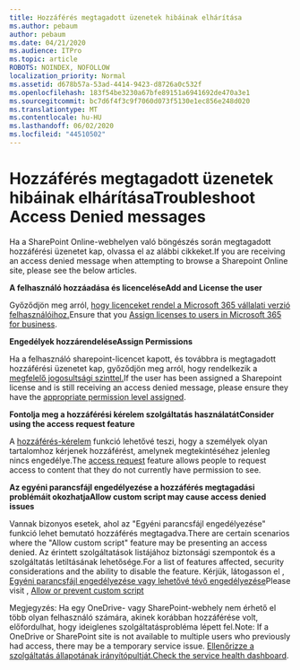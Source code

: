 ```yaml
---
title: Hozzáférés megtagadott üzenetek hibáinak elhárítása
ms.author: pebaum
author: pebaum
ms.date: 04/21/2020
ms.audience: ITPro
ms.topic: article
ROBOTS: NOINDEX, NOFOLLOW
localization_priority: Normal
ms.assetid: d678b57a-53ad-4414-9423-d8726a0c532f
ms.openlocfilehash: 183f54be3230a67bfe89151a6941692de470a3e1
ms.sourcegitcommit: bc7d6f4f3c9f7060d073f5130e1ec856e248d020
ms.translationtype: MT
ms.contentlocale: hu-HU
ms.lasthandoff: 06/02/2020
ms.locfileid: "44510502"
---
```

# <a name="troubleshoot-access-denied-messages"></a><span data-ttu-id="3fafe-102">Hozzáférés megtagadott üzenetek hibáinak elhárítása</span><span class="sxs-lookup"><span data-stu-id="3fafe-102">Troubleshoot Access Denied messages</span></span>

<span data-ttu-id="3fafe-103">Ha a SharePoint Online-webhelyen való böngészés során megtagadott hozzáférési üzenetet kap, olvassa el az alábbi cikkeket.</span><span class="sxs-lookup"><span data-stu-id="3fafe-103">If you are receiving an access denied message when attempting to browse a Sharepoint Online site, please see the below articles.</span></span>

<span data-ttu-id="3fafe-104">**A felhasználó hozzáadása és licencelése**</span><span class="sxs-lookup"><span data-stu-id="3fafe-104">**Add and License the user**</span></span>

<span data-ttu-id="3fafe-105">Győződjön meg arról, [hogy licenceket rendel a Microsoft 365 vállalati verzió felhasználóihoz.](https://docs.microsoft.com/microsoft-365/admin/add-users/add-users)</span><span class="sxs-lookup"><span data-stu-id="3fafe-105">Ensure that you [Assign licenses to users in Microsoft 365 for business](https://docs.microsoft.com/microsoft-365/admin/add-users/add-users).</span></span>

<span data-ttu-id="3fafe-106">**Engedélyek hozzárendelése**</span><span class="sxs-lookup"><span data-stu-id="3fafe-106">**Assign Permissions**</span></span>

<span data-ttu-id="3fafe-107">Ha a felhasználó sharepoint-licencet kapott, és továbbra is megtagadott hozzáférési üzenetet kap, győződjön meg arról, hogy rendelkezik a [megfelelő jogosultsági szinttel.](https://docs.microsoft.com/sharepoint/understanding-permission-levels)</span><span class="sxs-lookup"><span data-stu-id="3fafe-107">If the user has been assigned a Sharepoint license and is still receiving an access denied message, please ensure they have the [appropriate permission level assigned](https://docs.microsoft.com/sharepoint/understanding-permission-levels).</span></span>

<span data-ttu-id="3fafe-108">**Fontolja meg a hozzáférési kérelem szolgáltatás használatát**</span><span class="sxs-lookup"><span data-stu-id="3fafe-108">**Consider using the access request feature**</span></span>

<span data-ttu-id="3fafe-109">A [hozzáférés-kérelem](https://support.office.com/article/Set-up-and-manage-access-requests-94B26E0B-2822-49D4-929A-8455698654B3) funkció lehetővé teszi, hogy a személyek olyan tartalomhoz kérjenek hozzáférést, amelynek megtekintéséhez jelenleg nincs engedélye.</span><span class="sxs-lookup"><span data-stu-id="3fafe-109">The [access request](https://support.office.com/article/Set-up-and-manage-access-requests-94B26E0B-2822-49D4-929A-8455698654B3) feature allows people to request access to content that they do not currently have permission to see.</span></span> 

<span data-ttu-id="3fafe-110">**Az egyéni parancsfájl engedélyezése a hozzáférés megtagadási problémáit okozhatja**</span><span class="sxs-lookup"><span data-stu-id="3fafe-110">**Allow custom script may cause access denied issues**</span></span>

<span data-ttu-id="3fafe-111">Vannak bizonyos esetek, ahol az "Egyéni parancsfájl engedélyezése" funkció lehet bemutató hozzáférés megtagadva.</span><span class="sxs-lookup"><span data-stu-id="3fafe-111">There are certain scenarios where the "Allow custom script" feature may be presenting an access denied.</span></span> <span data-ttu-id="3fafe-112">Az érintett szolgáltatások listájához biztonsági szempontok és a szolgáltatás letiltásának lehetősége.</span><span class="sxs-lookup"><span data-stu-id="3fafe-112">For a list of features affected, security considerations and the ability to disable the feature.</span></span> <span data-ttu-id="3fafe-113">Kérjük, látogasson el , [Egyéni parancsfájl engedélyezése vagy lehetővé tévő engedélyezése](https://docs.microsoft.com/sharepoint/allow-or-prevent-custom-script)</span><span class="sxs-lookup"><span data-stu-id="3fafe-113">Please visit , [Allow or prevent custom script](https://docs.microsoft.com/sharepoint/allow-or-prevent-custom-script)</span></span>

<span data-ttu-id="3fafe-114">Megjegyzés: Ha egy OneDrive- vagy SharePoint-webhely nem érhető el több olyan felhasználó számára, akinek korábban hozzáférése volt, előfordulhat, hogy ideiglenes szolgáltatásprobléma lépett fel.</span><span class="sxs-lookup"><span data-stu-id="3fafe-114">Note: If a OneDrive or SharePoint site is not available to multiple users who previously had access, there may be a temporary service issue.</span></span> <span data-ttu-id="3fafe-115">[Ellenőrizze a szolgáltatás állapotának irányítópultját.](https://portal.office.com/adminportal/home#/servicehealth)</span><span class="sxs-lookup"><span data-stu-id="3fafe-115">[Check the service health dashboard](https://portal.office.com/adminportal/home#/servicehealth).</span></span>


  

